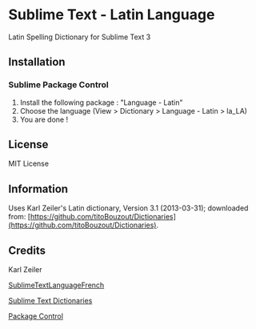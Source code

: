 Sublime Text - Latin Language
============================

Latin Spelling Dictionary for Sublime Text 3

Installation
------------

### Sublime Package Control

  1. Install the following package : "Language - Latin"
  2. Choose the language (View > Dictionary > Language - Latin > la_LA)
  3. You are done !

License
-------

MIT License


Information
------------

Uses Karl Zeiler's Latin dictionary, Version 3.1 (2013-03-31); downloaded from: [https://github.com/titoBouzout/Dictionaries](https://github.com/titoBouzout/Dictionaries).

Credits
-------

Karl Zeiler

[SublimeTextLanguageFrench](https://github.com/superbob/SublimeTextLanguageFrench "SublimeTextLanguageFrench")

[Sublime Text Dictionaries](https://github.com/titoBouzout/Dictionaries "Sublime Text - Dictionaries package")

[Package Control](https://packagecontrol.io/ "Package Control - the Sublime Text package manager")
